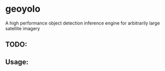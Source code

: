 # geoyolo
A high performance object detection inference engine for arbitrarily large satellite imagery

## TODO:

## Usage:

```

```